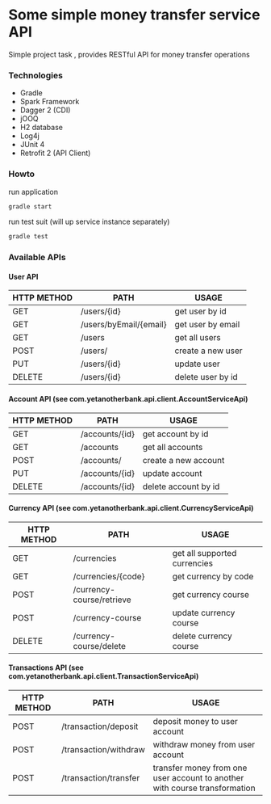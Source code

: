 # Some simple money transfer service API

Simple project task , provides RESTful API for money transfer operations

### Technologies
- Gradle
- Spark Framework
- Dagger 2 (CDI)
- jOOQ
- H2 database
- Log4j
- JUnit 4
- Retrofit 2 (API Client)

### Howto 
run application
```sh
gradle start
```

run test suit (will up service instance separately)
```sh
gradle test
```

### Available APIs

#### User API

| HTTP METHOD | PATH | USAGE |
| -----------| ------ | ------ |
| GET | /users/{id} | get user by id | 
| GET | /users/byEmail/{email} | get user by email | 
| GET | /users | get all users | 
| POST | /users/ | create a new user | 
| PUT | /users/{id} | update user | 
| DELETE | /users/{id} | delete user by id | 

#### Account API (see com.yetanotherbank.api.client.AccountServiceApi)

| HTTP METHOD | PATH | USAGE |
| -----------| ------ | ------ |
| GET | /accounts/{id} | get account by id | 
| GET | /accounts | get all accounts | 
| POST | /accounts/ | create a new account | 
| PUT | /accounts/{id} | update account | 
| DELETE | /accounts/{id} | delete account by id | 

#### Currency API (see com.yetanotherbank.api.client.CurrencyServiceApi)

| HTTP METHOD | PATH | USAGE |
| -----------| ------ | ------ |
| GET | /currencies | get all supported currencies | 
| GET | /currencies/{code} | get currency by code | 
| POST | /currency-course/retrieve | get currency course | 
| POST | /currency-course | update currency course | 
| DELETE | /currency-course/delete | delete currency course | 

#### Transactions API (see com.yetanotherbank.api.client.TransactionServiceApi)

| HTTP METHOD | PATH | USAGE |
| -----------| ------ | ------ |
| POST | /transaction/deposit | deposit money to user account | 
| POST | /transaction/withdraw | withdraw money from user account | 
| POST | /transaction/transfer | transfer money from one user account to another with course transformation | 

